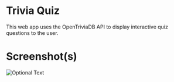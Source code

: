 # Trivia Quiz
This web app uses the OpenTriviaDB API to display interactive quiz questions to the user.

# Screenshot(s)
![Optional Text](../master/myFolder/image.png)
